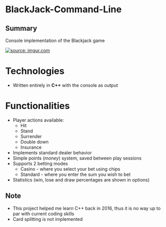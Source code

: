 # BlackJack-Command-Line

## Summary

Console implementation of the Blackjack game

<a href="https://imgur.com/3upTpCL"><img src="https://i.imgur.com/3upTpCL.gif" title="source: imgur.com" /></a>

# Technologies
- Written entirely in **C++** with the console as output

# Functionalities

- Player actions available:
	- Hit
	- Stand
	- Surrender
	- Double down
	- Insurance 
- Implements standard dealer behavior
- Simple points (*money*) system, saved between play sessions
- Supports 2 betting modes
	- Casino - where you select your bet using chips
	- Standard - where you enter the sum you wish to bet
- Statistics (win, lose and draw percentages are shown in options)

## Note
- This project helped me learn C++ back in 2016, thus it is no way up to par with current coding skills
- Card splitting is not implemented
<!--stackedit_data:
eyJoaXN0b3J5IjpbOTcxNzk0NTk3LC0xODk1MTE1MzUsLTY4ND
QyOTczMl19
-->